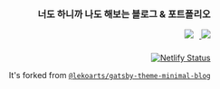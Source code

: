 <!-- <p align="center">
  <a href="#">
    <img alt="" src="" />
  </a>
</p> -->
<h3 align="right">
  너도 하니까 나도 해보는 블로그 & 포트폴리오
</h3>

<p align="right">
  <a href="https://foresthadstar.com">
    <img src="http://img.shields.io/badge/- Go My Website -fff?style=flat-square&link=https://foresthadstar.com" 
      style="height : auto; margin-left : 10px; margin-right : 10px;" />
  </a>

  <a href="https://instagram.com/maseong_rim">
    <img src="http://img.shields.io/badge/-Instagram-fff?style=flat-square&logo=Instagram&link=https://instagram.com/maseong_rim/"
        />
  </a>
  
</p>

### 


<div align="right">


[![Netlify Status](https://api.netlify.com/api/v1/badges/f83ad49d-0159-41ab-a25c-702edb15a5ab/deploy-status)](https://app.netlify.com/sites/foresthadstar/deploys)


It's forked from [`@lekoarts/gatsby-theme-minimal-blog`](https://github.com/LekoArts/gatsby-themes/tree/master/themes/gatsby-theme-minimal-blog)


</div>



